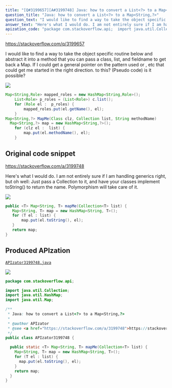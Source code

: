 ```yaml
---
title: "[Q#3199657][A#3199748] Java: how to convert a List<?> to a Map<String,?>"
question_title: "Java: how to convert a List<?> to a Map<String,?>"
question_text: "I would like to find a way to take the object specific routine below and abstract it into a method that you can pass a class, list, and fieldname to get back a Map. If I could get a general pointer on the pattern used  or , etc that could get me started in the right direction. to this? (Pseudo code) is it possible?"
answer_text: "Here's what I would do. I am not entirely sure if I am handling generics right, but oh well: Just pass a Collection to it, and have your classes implement toString() to return the name. Polymorphism will take care of it."
apization_code: "package com.stackoverflow.api;  import java.util.Collection; import java.util.HashMap; import java.util.Map;  /**  * Java: how to convert a List<?> to a Map<String,?>  *  * @author APIzator  * @see <a href=\"https://stackoverflow.com/a/3199748\">https://stackoverflow.com/a/3199748</a>  */ public class APIzator3199748 {    public static <T> Map<String, T> mapMe(Collection<T> list) {     Map<String, T> map = new HashMap<String, T>();     for (T el : list) {       map.put(el.toString(), el);     }     return map;   } }"
---
```


https://stackoverflow.com/q/3199657

I would like to find a way to take the object specific routine below and abstract it into a method that you can pass a class, list, and fieldname to get back a Map.
If I could get a general pointer on the pattern used  or , etc that could get me started in the right direction.
to this? (Pseudo code)
is it possible?


<div class="code-logo"><img src="/stackoverflow.png" /></div>

```java
Map<String,Role> mapped_roles = new HashMap<String,Role>();
    List<Role> p_roles = (List<Role>) c.list();
    for (Role el :  p_roles) {
        mapped_roles.put(el.getName(), el);
    }
Map<String,?> MapMe(Class clz, Collection list, String methodName)
  Map<String,?> map = new HashMap<String,?>();
    for (clz el :  list) {
        map.put(el.methodName(), el);
    }
```


## Original code snippet

https://stackoverflow.com/a/3199748

Here&#x27;s what I would do. I am not entirely sure if I am handling generics right, but oh well:
Just pass a Collection to it, and have your classes implement toString() to return the name. Polymorphism will take care of it.

<div class="code-logo"><img src="/stackoverflow.png" /></div>

```java
public <T> Map<String, T> mapMe(Collection<T> list) {
   Map<String, T> map = new HashMap<String, T>();
   for (T el : list) {
       map.put(el.toString(), el);
   }   
   return map;
}
```

## Produced APIzation

[`APIzator3199748.java`](https://github.com/pasqualesalza/apization-temp/raw/main/data/search/APIzator3199748.java)

<div class="code-logo"><img src="/apizator.png" /></div>

```java
package com.stackoverflow.api;

import java.util.Collection;
import java.util.HashMap;
import java.util.Map;

/**
 * Java: how to convert a List<?> to a Map<String,?>
 *
 * @author APIzator
 * @see <a href="https://stackoverflow.com/a/3199748">https://stackoverflow.com/a/3199748</a>
 */
public class APIzator3199748 {

  public static <T> Map<String, T> mapMe(Collection<T> list) {
    Map<String, T> map = new HashMap<String, T>();
    for (T el : list) {
      map.put(el.toString(), el);
    }
    return map;
  }
}

```